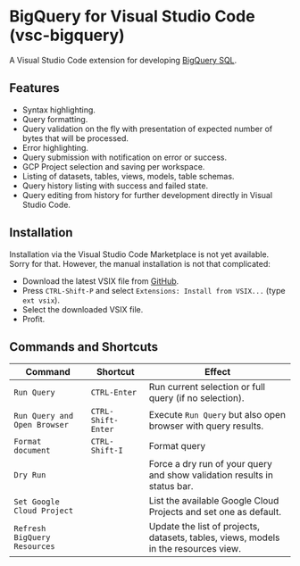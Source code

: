 # BigQuery for Visual Studio Code (vsc-bigquery)

A Visual Studio Code extension for developing [BigQuery SQL](https://cloud.google.com/bigquery/). 

## Features 

- Syntax highlighting.
- Query formatting.
- Query validation on the fly with presentation of expected number of bytes that will be processed.
- Error highlighting.
- Query submission with notification on error or success.
- GCP Project selection and saving per workspace.
- Listing of datasets, tables, views, models, table schemas.
- Query history listing with success and failed state.
- Query editing from history for further development directly in Visual Studio Code.

## Installation

Installation via the Visual Studio Code Marketplace is not yet available. Sorry for that. However, the manual installation is not that complicated:
- Download the latest VSIX file from [GitHub](https://github.com/christophstockhusen/vsc-bigquery/releases).
- Press `CTRL-Shift-P` and select `Extensions: Install from VSIX...` (type `ext vsix`).
- Select the downloaded VSIX file.
- Profit.

## Commands and Shortcuts

| Command                      | Shortcut           | Effect                                                                              |
|------------------------------|--------------------|-------------------------------------------------------------------------------------|
| `Run Query`                  | `CTRL-Enter`       | Run current selection or full query (if no selection).                              |
| `Run Query and Open Browser` | `CTRL-Shift-Enter` | Execute `Run Query` but also open browser with query results.                       |
| `Format document`            | `CTRL-Shift-I`     | Format query                                                                        |
| `Dry Run`                    |                    | Force a dry run of your query and show validation results in status bar.            |
| `Set Google Cloud Project`   |                    | List the available Google Cloud Projects and set one as default.                    |
| `Refresh BigQuery Resources` |                    | Update the list of projects, datasets, tables, views, models in the resources view. |
